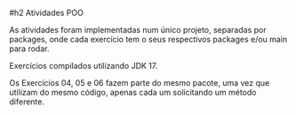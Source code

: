 #h2 Atividades POO

As atividades foram implementadas num único projeto, separadas por packages, onde cada exercício tem o seus respectivos packages e/ou main para rodar.

Exercícios compilados utilizando JDK 17.

Os Exercícios 04, 05 e 06 fazem parte do mesmo pacote, uma vez que utilizam do mesmo código, apenas cada um solicitando um método diferente.